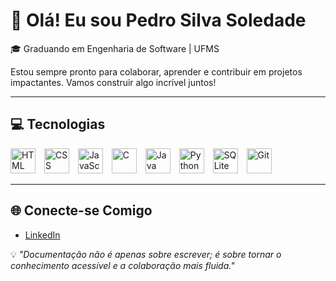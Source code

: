 # 👋 Olá! Eu sou Pedro Silva Soledade

🎓 Graduando em Engenharia de Software | UFMS

Estou sempre pronto para colaborar, aprender e contribuir em projetos impactantes. Vamos construir algo incrível juntos!

---

## 💻 Tecnologias

<div>
    <img src="https://cdn.jsdelivr.net/gh/devicons/devicon@latest/icons/html5/html5-original.svg" alt="HTML" title="HTML" width="40px" style="margin-right: 10px;"/>
    <img src="https://cdn.jsdelivr.net/gh/devicons/devicon@latest/icons/css3/css3-original.svg" alt="CSS" title="CSS" width="40px" style="margin-right: 10px;"/>
    <img src="https://cdn.jsdelivr.net/gh/devicons/devicon@latest/icons/javascript/javascript-original.svg" alt="JavaScript" title="JavaScript" width="40px" style="margin-right: 10px;"/>
    <img src="https://cdn.jsdelivr.net/gh/devicons/devicon@latest/icons/c/c-original.svg" alt="C" title="C" width="40px" style="margin-right: 10px;"/>
    <img src="https://cdn.jsdelivr.net/gh/devicons/devicon@latest/icons/java/java-original.svg" alt="Java" title="Java" width="40px" style="margin-right: 10px;"/>
    <img src="https://cdn.jsdelivr.net/gh/devicons/devicon@latest/icons/python/python-original.svg" alt="Python" title="Python" width="40px" style="margin-right: 10px;"/>
    <img src="https://cdn.jsdelivr.net/gh/devicons/devicon@latest/icons/sqlite/sqlite-original.svg" alt="SQLite" title="SQLite" width="40px" style="margin-right: 10px;"/>
    <img src="https://cdn.jsdelivr.net/gh/devicons/devicon@latest/icons/git/git-original.svg" alt="Git" title="Git" width="40px" style="margin-right: 10px;"/>
</div>

---

## 🌐 Conecte-se Comigo

- [LinkedIn](https://www.linkedin.com/in/pedrossoledade)

💡 *"Documentação não é apenas sobre escrever; é sobre tornar o conhecimento acessível e a colaboração mais fluida."*
